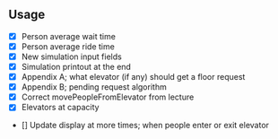 ## Usage

- [x] Person average wait time
- [x] Person average ride time 
- [x] New simulation input fields
- [x] Simulation printout at the end
- [x] Appendix A; what elevator (if any) should get a floor request
- [x] Appendix B; pending request algorithm
- [x] Correct movePeopleFromElevator from lecture
- [x] Elevators at capacity
- [] Update display at more times; when people enter or exit elevator

